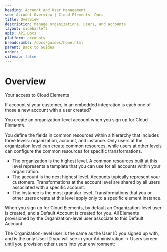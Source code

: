 ```yaml
---
heading: Account and User Management
seo: Account Overview | Cloud Elements  Docs
title: Overview
description: Manage organizations, users, and accounts
layout: sidebarleft
apis: API Docs
platform: accounts
breadcrumbs: /docs/guides/home.html
parent: Back to Guides
order: 1
sitemap: false
---
```


# Overview

Your access to Cloud Elements

If account si your customer, in an embedded integration is each one of those a new account with a user created?



You create an organization-level account when you sign up for Cloud Elements.

You define the fields in common resources within a hierarchy that includes three levels: organization, account, and instance. Only users at the organization level can create common resources, while users at other levels can configure the common resources for specific transformations.

* The organization is the highest level. A common resources built at this level represents a template that you can use for all accounts within your organization.
* The account is the next highest level. Accounts typically represent your customers. Transformations at the account level are shared by all users associated with a specific account.
* The instance is the most granular level. Transformations that you or other users create at this level apply only to a specific element instance.


When you sign up for Cloud Elements, by default an Organization-level user is created, and a Default Account is created for you. All Elements provisioned by the Organization-level user associate to this Default Account.

The Organization-level user is the same as the User ID you signed up with, and is the only User ID you will see in your Administration -> Users screen until you provision other users into your environment:
